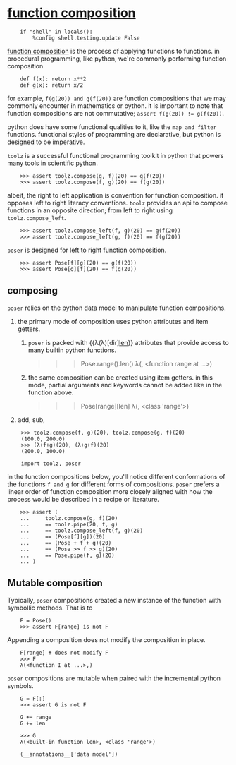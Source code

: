 # [function composition]


        if "shell" in locals():
            %config shell.testing.update False
[function composition] is the process of applying functions to functions. in procedural programming, like python, we're commonly performing function composition.

        def f(x): return x**2
        def g(x): return x/2
    
for example, `f(g(20)) and g(f(20))` are function compositions that we may commonly encounter in mathematics or python. it is important to note that function compositions are not commutative; `assert f(g(20)) != g(f(20))`.

python does have some functional qualities to it, like the `map and filter` functions. functional styles of programming are declarative, but python is designed to be imperative. 

`toolz` is a successful functional programming toolkit in python that powers many tools in scientific python. 

        >>> assert toolz.compose(g, f)(20) == g(f(20))
        >>> assert toolz.compose(f, g)(20) == f(g(20))
    
albeit, the right to left application is convention for function composition. it opposes left to right literacy conventions. `toolz` provides an api to compose functions in an opposite direction; from left to right using `toolz.compose_left`.

        >>> assert toolz.compose_left(f, g)(20) == g(f(20))
        >>> assert toolz.compose_left(g, f)(20) == f(g(20))
    
`poser` is designed for left to right function composition.

        >>> assert Pose[f][g](20) == g(f(20))
        >>> assert Pose[g][f](20) == f(g(20))

    
## composing

`poser` relies on the python data model to manipulate function compositions.

1. the primary mode of composition uses python attributes and item getters.
    
    1. `poser` is packed with {{λ(λ)[dir][len]()}} attributes that provide access to many builtin python functions.

        >>> Pose.range().len()
        λ(<built-in function len>, <function range at ...>)
    
    2. the same composition can be created using item getters. in this mode, partial arguments and keywords cannot be added like in the function above.
    
        >>> Pose[range][len]
        λ(<built-in function len>, <class 'range'>)

2. add, sub, 

        >>> toolz.compose(f, g)(20), toolz.compose(g, f)(20)
        (100.0, 200.0)
        >>> (λ+f+g)(20), (λ+g+f)(20)
        (200.0, 100.0)

        import toolz, poser

in the function compositions below, you'll notice different conformations of the functions `f and g`
for different forms of compositions. `poser` prefers a linear order of function composition more
closely aligned with how the process would be described in a recipe or literature.
    
        >>> assert (
        ...     toolz.compose(g, f)(20)
        ...     == toolz.pipe(20, f, g)
        ...     == toolz.compose_left(f, g)(20)
        ...     == (Pose[f][g])(20)
        ...     == (Pose + f + g)(20)
        ...     == (Pose >> f >> g)(20)
        ...     == Pose.pipe(f, g)(20)
        ... )

    
## Mutable composition
    
Typically, `poser` compositions created a new instance of the function with symbollic methods. That is to 
    
        F = Pose()
        >>> assert F[range] is not F
        
Appending a composition does not modify the composition in place.
    
        F[range] # does not modify F
        >>> F
        λ(<function I at ...>,)    
    
`poser` compositions are mutable when paired with the incremental python symbols.
    
        G = F[:]
        >>> assert G is not F
    
        G += range 
        G += len
        
        >>> G
        λ(<built-in function len>, <class 'range'>)
        
    

[function composition]: https://en.wikipedia.org/wiki/Function_composition
[imperative v declarative]: https://ui.dev/imperative-vs-declarative-programming/
[data model]: https://docs.python.org/3/reference/datamodel.html
[expressions]: https://docs.python.org/3/reference/expressions.html
    
        (__annotations__['data model'])
 